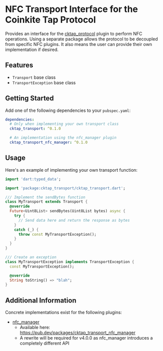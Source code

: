 # NFC Transport Interface for the Coinkite Tap Protocol

Provides an interface for the [cktap_protocol](https://github.com/PeteClubSeven/cktap-protocol-flutter) plugin to perform NFC operations. Using a separate package allows
the protocol to be decoupled from specific NFC plugins. It also means the user can provide their own implementation if desired.

## Features

- `Transport` base class
- `TransportException` base class

## Getting Started

Add one of the following dependencies to your `pubspec.yaml`:

```yaml
dependencies:
  # Only when implementing your own transport class
  cktap_transport: ^0.1.0

  # An implementation using the nfc_manager plugin
  cktap_transport_nfc_manager: ^0.1.0
```

## Usage

Here's an example of implementing your own transport function:
```dart
import 'dart:typed_data';

import 'package:cktap_transport/cktap_transport.dart';

/// Implement the sendBytes function
class MyTransport extends Transport {
  @override
  Future<Uint8List> sendBytes(Uint8List bytes) async {
    try {
      // Send data here and return the response as bytes
    }
    catch (_) {
      throw const MyTransportException();
    }
  }
}

/// Create an exception
class MyTransportException implements TransportException {
  const MyTransportException();

  @override
  String toString() => "blah";
}
```

## Additional Information

Concrete implementations exist for the following plugins:

- [nfc_manager](https://github.com/okadan/flutter-nfc-manager)
  - Available here: https://pub.dev/packages/cktap_transport_nfc_manager
  - A rewrite will be required for v4.0.0 as nfc_manager introduces a completely different API